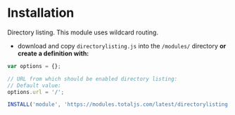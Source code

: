# Installation

Directory listing. This module uses wildcard routing.

- download and copy `directorylisting.js` into the `/modules/` directory __or create a definition with:__

```javascript
var options = {};

// URL from which should be enabled directory listing:
// Default value:
options.url = '/';

INSTALL('module', 'https://modules.totaljs.com/latest/directorylisting.js', options);
```